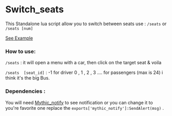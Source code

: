 # Switch_seats
This Standalone lua script allow you to switch between seats use :  `/seats` or `/seats [num]`

[See Example](https://imgur.com/a/0Q7XeER)

### How to use: 

`/seats`   :  it will open a menu with a car, then click on the target seat & voila

`/seats  [seat_id]`  : -1 for driver 0 , 1 , 2 , 3 ....  for passengers (max is 24) i think it's the big Bus.

### Dependencies : 

You will need [Mythic_notify](https://github.com/wowpanda/mythic_notify) to see notification or you can change it to you're favorite one replace the `exports['mythic_notify']:SendAlert(msg)` .

